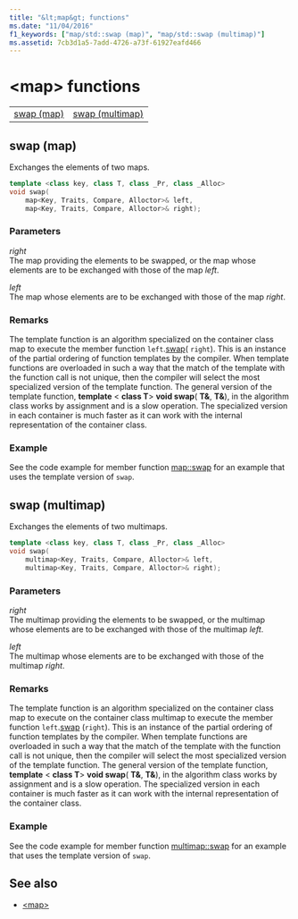```yaml
---
title: "&lt;map&gt; functions"
ms.date: "11/04/2016"
f1_keywords: ["map/std::swap (map)", "map/std::swap (multimap)"]
ms.assetid: 7cb3d1a5-7add-4726-a73f-61927eafd466
---
```

# &lt;map&gt; functions

|||
|-|-|
|[swap (map)](#swap)|[swap (multimap)](#swap_multimap)|

## <a name="swap_multimap"></a>  swap  (map)

Exchanges the elements of two maps.

```cpp
template <class key, class T, class _Pr, class _Alloc>
void swap(
    map<Key, Traits, Compare, Alloctor>& left,
    map<Key, Traits, Compare, Alloctor>& right);
```

### Parameters

*right*<br/>
The map providing the elements to be swapped, or the map whose elements are to be exchanged with those of the map *left*.

*left*<br/>
The map whose elements are to be exchanged with those of the map *right*.

### Remarks

The template function is an algorithm specialized on the container class map to execute the member function `left`.[swap](../standard-library/map-class.md#swap)( `right`). This is an instance of the partial ordering of function templates by the compiler. When template functions are overloaded in such a way that the match of the template with the function call is not unique, then the compiler will select the most specialized version of the template function. The general version of the template function, **template** \< **class T**> **void swap**( **T&**, **T&**), in the algorithm class works by assignment and is a slow operation. The specialized version in each container is much faster as it can work with the internal representation of the container class.

### Example

See the code example for member function [map::swap](../standard-library/map-class.md#swap) for an example that uses the template version of `swap`.

## <a name="swap"></a>  swap  (multimap)

Exchanges the elements of two multimaps.

```cpp
template <class key, class T, class _Pr, class _Alloc>
void swap(
    multimap<Key, Traits, Compare, Alloctor>& left,
    multimap<Key, Traits, Compare, Alloctor>& right);
```

### Parameters

*right*<br/>
The multimap providing the elements to be swapped, or the multimap whose elements are to be exchanged with those of the multimap *left*.

*left*<br/>
The multimap whose elements are to be exchanged with those of the multimap *right*.

### Remarks

The template function is an algorithm specialized on the container class map to execute on the container class multimap to execute the member function `left`.[swap](../standard-library/multimap-class.md#swap) (`right`). This is an instance of the partial ordering of function templates by the compiler. When template functions are overloaded in such a way that the match of the template with the function call is not unique, then the compiler will select the most specialized version of the template function. The general version of the template function, **template** \< **class T**> **void swap**( **T&**, **T&**), in the algorithm class works by assignment and is a slow operation. The specialized version in each container is much faster as it can work with the internal representation of the container class.

### Example

See the code example for member function [multimap::swap](../standard-library/multimap-class.md#swap) for an example that uses the template version of `swap`.

## See also

- [\<map>](../standard-library/map.md)
